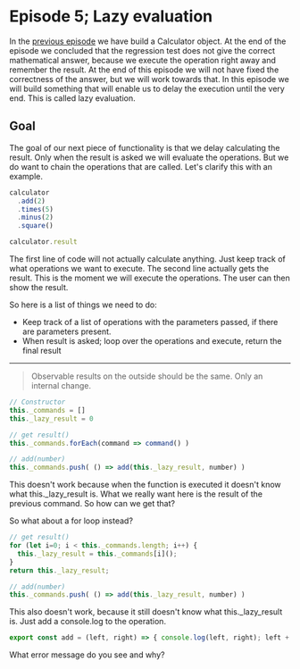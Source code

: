 # Episode 5; Lazy evaluation

In the [previous episode][episode4] we have build a Calculator object. At the end of the episode we
concluded that the regression test does not give the correct mathematical answer, because we execute
the operation right away and remember the result. At the end of this episode we will not have fixed
the correctness of the answer, but we will work towards that. In this episode we will build
something that will enable us to delay the execution until the very end. This is called lazy
evaluation.

## Goal
The goal of our next piece of functionality is that we delay calculating the result. Only when the
result is asked we will evaluate the operations. But we do want to chain the operations that are
called. Let's clarify this with an example.

```js
calculator
  .add(2)
  .times(5)
  .minus(2)
  .square()

calculator.result
```

The first line of code will not actually calculate anything. Just keep track of what operations we
want to execute.
The second line actually gets the result. This is the moment we will execute the operations. The
user can then show the result.

So here is a list of things we need to do:
* Keep track of a list of operations with the parameters passed, if there are parameters present.
* When result is asked; loop over the operations and execute, return the final result














----------------------------------
> Observable results on the outside should be the same. Only an internal change.


```js
// Constructor
this._commands = []
this._lazy_result = 0

// get result()
this._commands.forEach(command => command() )

// add(number)
this._commands.push( () => add(this._lazy_result, number) )
```

This doesn't work because when the function is executed it doesn't know what this._lazy_result is.
What we really want here is the result of the previous command. So how can we get that?

So what about a for loop instead?

```js
// get result()
for (let i=0; i < this._commands.length; i++) {
  this._lazy_result = this._commands[i]();
}
return this._lazy_result;

// add(number)
this._commands.push( () => add(this._lazy_result, number) )
```

This also doesn't work, because it still doesn't know what this._lazy_result is. Just add a
console.log to the operation.

```js
export const add = (left, right) => { console.log(left, right); left + right }
```

What error message do you see and why?

[episode4]: https://github.com/matthijsgroen/js-tdd/tree/master/episode4
